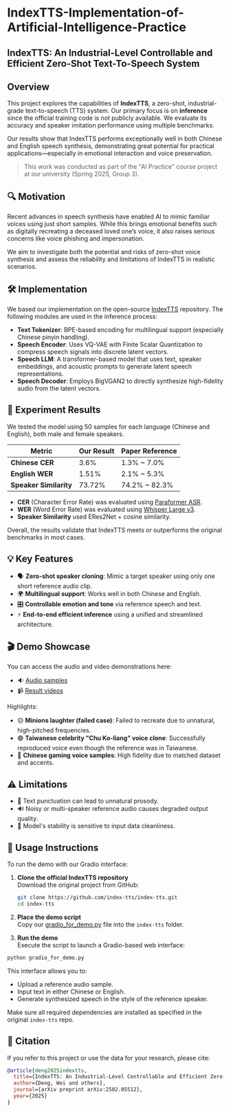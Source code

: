 # IndexTTS-Implementation-of-Artificial-Intelligence-Practice
## IndexTTS: An Industrial-Level Controllable and Efficient Zero-Shot Text-To-Speech System

## Overview

This project explores the capabilities of **IndexTTS**, a zero-shot, industrial-grade text-to-speech (TTS) system. Our primary focus is on **inference** since the official training code is not publicly available. We evaluate its accuracy and speaker imitation performance using multiple benchmarks.

Our results show that IndexTTS performs exceptionally well in both Chinese and English speech synthesis, demonstrating great potential for practical applications—especially in emotional interaction and voice preservation.

> This work was conducted as part of the "AI Practice" course project at our university (Spring 2025, Group 3).

## 🔍 Motivation

Recent advances in speech synthesis have enabled AI to mimic familiar voices using just short samples. While this brings emotional benefits such as digitally recreating a deceased loved one’s voice, it also raises serious concerns like voice phishing and impersonation.

We aim to investigate both the potential and risks of zero-shot voice synthesis and assess the reliability and limitations of IndexTTS in realistic scenarios.

## 🛠️ Implementation

We based our implementation on the open-source [IndexTTS](https://github.com/index-tts/index-tts) repository. The following modules are used in the inference process:

- **Text Tokenizer**: BPE-based encoding for multilingual support (especially Chinese pinyin handling).
- **Speech Encoder**: Uses VQ-VAE with Finite Scalar Quantization to compress speech signals into discrete latent vectors.
- **Speech LLM**: A transformer-based model that uses text, speaker embeddings, and acoustic prompts to generate latent speech representations.
- **Speech Decoder**: Employs BigVGAN2 to directly synthesize high-fidelity audio from the latent vectors.

## 🧪 Experiment Results

We tested the model using 50 samples for each language (Chinese and English), both male and female speakers.

| Metric                  | Our Result | Paper Reference      |
|-------------------------|------------|-----------------------|
| **Chinese CER**         | 3.6%       | 1.3% ~ 7.0%           |
| **English WER**         | 1.51%      | 2.1% ~ 5.3%           |
| **Speaker Similarity**  | 73.72%     | 74.2% ~ 82.3%         |

- **CER** (Character Error Rate) was evaluated using [Paraformer ASR](https://github.com/lovemefan/paraformer-python/tree/main).
- **WER** (Word Error Rate) was evaluated using [Whisper Large v3](https://github.com/openai/whisper).
- **Speaker Similarity** used ERes2Net + cosine similarity.

Overall, the results validate that IndexTTS meets or outperforms the original benchmarks in most cases.

## 💡 Key Features

- 🗣️ **Zero-shot speaker cloning**: Mimic a target speaker using only one short reference audio clip.
- 🌍 **Multilingual support**: Works well in both Chinese and English.
- 🎛️ **Controllable emotion and tone** via reference speech and text.
- ⚡ **End-to-end efficient inference** using a unified and streamlined architecture.

## 🎬 Demo Showcase

You can access the audio and video demonstrations here:

- 🔉 [Audio samples](https://drive.google.com/drive/folders/10TqtE4uSk6UIGSZQt2q6OslWq6XmWGqq?usp=drive_link)
- 📹 [Result videos](https://drive.google.com/drive/folders/1-i_7N4QSvg9pE6Ayorieh8_cxgZMaTFB?usp=drive_link)

Highlights:

- 🟡 **Minions laughter (failed case)**: Failed to recreate due to unnatural, high-pitched frequencies.
- 🟢 **Taiwanese celebrity "Chu Ko-liang" voice clone**: Successfully reproduced voice even though the reference was in Taiwanese.
- 🔵 **Chinese gaming voice samples**: High fidelity due to matched dataset and accents.

## ⚠️ Limitations

- 📍 Text punctuation can lead to unnatural prosody.
- 🔊 Noisy or multi-speaker reference audio causes degraded output quality.
- 🎯 Model's stability is sensitive to input data cleanliness.

## 🚀 Usage Instructions

To run the demo with our Gradio interface:

1. **Clone the official IndexTTS repository**  
   Download the original project from GitHub:
   ```bash
   git clone https://github.com/index-tts/index-tts.git
   cd index-tts
   ```

2. **Place the demo script**  
Copy our [gradio_for_demo.py](gradio_for_demo/gradio_for_demo.py) file into the `index-tts` folder.

3. **Run the demo**  
Execute the script to launch a Gradio-based web interface:
```bash
python gradio_for_demo.py
```
This interface allows you to:
- Upload a reference audio sample.
- Input text in either Chinese or English.
- Generate synthesized speech in the style of the reference speaker.

Make sure all required dependencies are installed as specified in the original `index-tts` repo.


## 📎 Citation

If you refer to this project or use the data for your research, please cite:

```bibtex
@article{deng2025indextts,
  title={IndexTTS: An Industrial-Level Controllable and Efficient Zero-Shot Text-To-Speech System},
  author={Deng, Wei and others},
  journal={arXiv preprint arXiv:2502.05512},
  year={2025}
}
